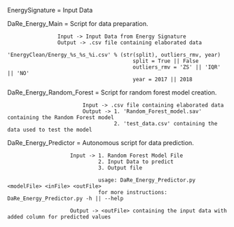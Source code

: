 
EnergySignature = Input Data

DaRe_Energy_Main =  Script for data preparation.

                    Input -> Input Data from Energy Signature
                    Output -> .csv file containing elaborated data
                                            'EnergyClean/Energy_%s_%s_%i.csv' % (str(split), outliers_rmv, year)
                                            split = True || False
                                            outliers_rmv = 'ZS' || 'IQR' || 'NO'
                                            year = 2017 || 2018

DaRe_Energy_Random_Forest = Script for random forest model creation.

                            Input -> .csv file containing elaborated data
                            Output -> 1. 'Random_Forest_model.sav' containing the Random Forest model
                                      2. 'test_data.csv' containing the data used to test the model
                                      
DaRe_Energy_Predictor = Autonomous script for data prediction.

                        Input -> 1. Random Forest Model File
                                 2. Input Data to predict
                                 3. Output file
                                 
                                 usage: DaRe_Energy_Predictor.py <modelFile> <inFile> <outFile>
                                 for more instructions: DaRe_Energy_Predictor.py -h || --help
                                 
                        Output -> <outFile> containing the input data with added column for predicted values
                        
